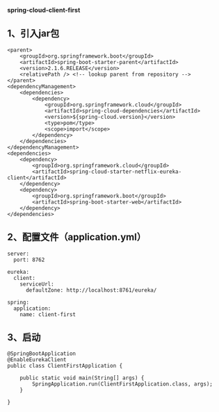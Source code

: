 **spring-cloud-client-first**

1、引入jar包
- 
    <parent>
        <groupId>org.springframework.boot</groupId>
        <artifactId>spring-boot-starter-parent</artifactId>
        <version>2.1.6.RELEASE</version>
        <relativePath /> <!-- lookup parent from repository -->
    </parent>
    <dependencyManagement>
        <dependencies>
            <dependency>
                <groupId>org.springframework.cloud</groupId>
                <artifactId>spring-cloud-dependencies</artifactId>
                <version>${spring-cloud.version}</version>
                <type>pom</type>
                <scope>import</scope>
            </dependency>
        </dependencies>
    </dependencyManagement>
    <dependencies>
        <dependency>
            <groupId>org.springframework.cloud</groupId>
            <artifactId>spring-cloud-starter-netflix-eureka-client</artifactId>
        </dependency>
        <dependency>
            <groupId>org.springframework.boot</groupId>
            <artifactId>spring-boot-starter-web</artifactId>
        </dependency>
    </dependencies>
    
2、配置文件（application.yml）
-
    server:
      port: 8762
    
    eureka:
      client:
        serviceUrl:
          defaultZone: http://localhost:8761/eureka/
    
    spring:
      application:
        name: client-first
        
3、启动
-
    @SpringBootApplication
    @EnableEurekaClient
    public class ClientFirstApplication {
    
        public static void main(String[] args) {
            SpringApplication.run(ClientFirstApplication.class, args);
        }
    
    }
    